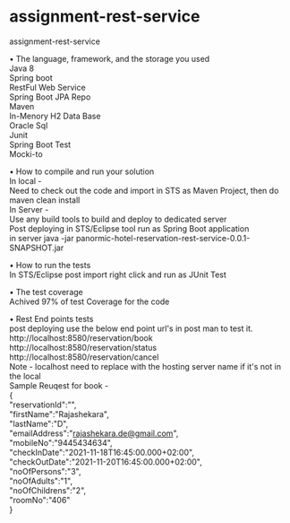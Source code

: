 # assignment-rest-service
 assignment-rest-service

• The language, framework, and the storage you used </br>
  Java 8 </br>
  Spring boot </br>
  RestFul Web Service </br>
  Spring Boot JPA Repo </br>
  Maven </br>
  In-Menory H2 Data Base </br>
  Oracle Sql </br>
  Junit </br>
  Spring Boot Test </br>
  Mocki-to </br>

• How to compile and run your solution </br>
  In local - </br>
    Need to check out the code and import in STS as Maven Project, then do maven clean install </br>
  In Server - </br>
    Use any build tools to build and deploy to dedicated server </br>
    Post deploying in STS/Eclipse tool run as Spring Boot application  </br>
    in server java -jar panormic-hotel-reservation-rest-service-0.0.1-SNAPSHOT.jar </br>
   
• How to run the tests </br>
  In STS/Eclipse post import right click and run as JUnit Test</br>
		
• The test coverage </br>
  Achived 97% of test Coverage for the code </br>
		
• Rest End points tests </br>
post deploying use the below end point url's in post man to test it. </br>
  http://localhost:8580/reservation/book </br>
  http://localhost:8580/reservation/status </br>
  http://localhost:8580/reservation/cancel </br>
  Note - localhost need to replace with the hosting server name if it's not in the local </br>
  Sample Reuqest for book - </br>
  { </br>
    "reservationId":"", </br>
    "firstName":"Rajashekara", </br>
    "lastName":"D", </br>
    "emailAddress":"rajashekara.de@gmail.com", </br>
    "mobileNo":"9445434634", </br>
    "checkInDate":"2021-11-18T16:45:00.000+02:00", </br>
    "checkOutDate":"2021-11-20T16:45:00.000+02:00", </br>
    "noOfPersons":"3", </br> 
    "noOfAdults":"1", </br>
    "noOfChildrens":"2", </br>
    "roomNo":"406" </br>
  } </br>



